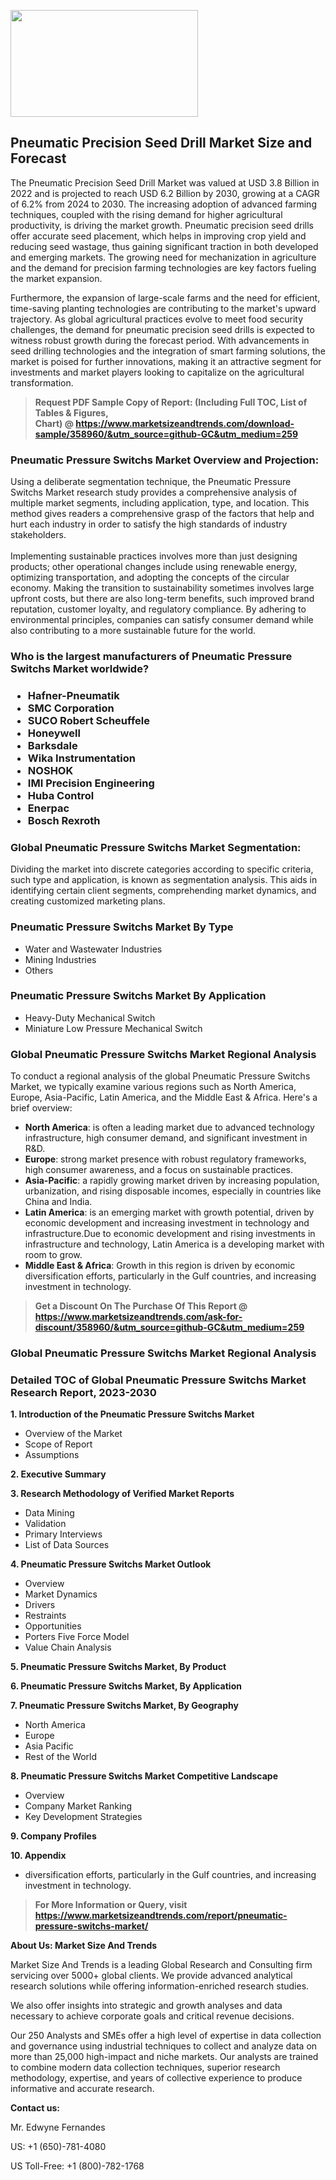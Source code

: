 <p><img class="alignnone size-medium wp-image-20088" src="https://ffe5etoiles.com/wp-content/uploads/2024/12/MST1-300x171.png" alt="" width="300" height="171" /></p><h2>Pneumatic Precision Seed Drill Market Size and Forecast</h2><p>The Pneumatic Precision Seed Drill Market was valued at USD 3.8 Billion in 2022 and is projected to reach USD 6.2 Billion by 2030, growing at a CAGR of 6.2% from 2024 to 2030. The increasing adoption of advanced farming techniques, coupled with the rising demand for higher agricultural productivity, is driving the market growth. Pneumatic precision seed drills offer accurate seed placement, which helps in improving crop yield and reducing seed wastage, thus gaining significant traction in both developed and emerging markets. The growing need for mechanization in agriculture and the demand for precision farming technologies are key factors fueling the market expansion.</p><p>Furthermore, the expansion of large-scale farms and the need for efficient, time-saving planting technologies are contributing to the market's upward trajectory. As global agricultural practices evolve to meet food security challenges, the demand for pneumatic precision seed drills is expected to witness robust growth during the forecast period. With advancements in seed drilling technologies and the integration of smart farming solutions, the market is poised for further innovations, making it an attractive segment for investments and market players looking to capitalize on the agricultural transformation.</p></p><blockquote id="" class=""><strong>Request PDF Sample Copy of Report: (Including Full TOC, List of Tables &amp; Figures, Chart)&nbsp;@&nbsp;<strong><a href="https://www.marketsizeandtrends.com/download-sample/358960/&utm_source=github-GC&utm_medium=259" target="_blank">https://www.marketsizeandtrends.com/download-sample/358960/&utm_source=github-GC&utm_medium=259</a></strong></strong></blockquote><h3 id="" class="">Pneumatic Pressure Switchs Market&nbsp;Overview and Projection:</h3><p id="" class="">Using a deliberate segmentation technique, the Pneumatic Pressure Switchs Market research study provides a comprehensive analysis of multiple market segments, including application, type, and location. This method gives readers a comprehensive grasp of the factors that help and hurt each industry in order to satisfy the high standards of industry stakeholders. <br /> <br />Implementing sustainable practices involves more than just designing products; other operational changes include using renewable energy, optimizing transportation, and adopting the concepts of the circular economy. Making the transition to sustainability sometimes involves large upfront costs, but there are also long-term benefits, such improved brand reputation, customer loyalty, and regulatory compliance. By adhering to environmental principles, companies can satisfy consumer demand while also contributing to a more sustainable future for the world.</p><h3 id="" class="">Who is the largest manufacturers of&nbsp;Pneumatic Pressure Switchs Market worldwide?</h3><h3 class=""><p><ul><li>Hafner-Pneumatik </li><li> SMC Corporation </li><li> SUCO Robert Scheuffele </li><li> Honeywell </li><li> Barksdale </li><li> Wika Instrumentation </li><li> NOSHOK </li><li> IMI Precision Engineering </li><li> Huba Control </li><li> Enerpac </li><li> Bosch Rexroth</li></ul></p></h3><h3 id="" class="">Global&nbsp;Pneumatic Pressure Switchs Market Segmentation:</h3><p id="" class="">Dividing the market into discrete categories according to specific criteria, such type and application, is known as segmentation analysis. This aids in identifying certain client segments, comprehending market dynamics, and creating customized marketing plans.</p><h3 id="" class="">Pneumatic Pressure Switchs Market&nbsp;By Type</h3><p><p><ul><li>Water and Wastewater Industries</li><li> Mining Industries</li><li> Others</p></li></ul></p></p><h3 id="" class="">Pneumatic Pressure Switchs Market&nbsp;By Application</h3><p class=""><p><ul><li>Heavy-Duty Mechanical Switch</li><li> Miniature Low Pressure Mechanical Switch</li></ul></p></p><h3 id="" class="">Global Pneumatic Pressure Switchs Market Regional Analysis</h3><p id="" class="">To conduct a regional analysis of the global Pneumatic Pressure Switchs Market, we typically examine various regions such as North America, Europe, Asia-Pacific, Latin America, and the Middle East &amp; Africa. Here's a brief overview:</p><ul><li><strong>North America</strong>: is often a leading market due to advanced technology infrastructure, high consumer demand, and significant investment in R&amp;D.</li><li><strong>Europe</strong>: strong market presence with robust regulatory frameworks, high consumer awareness, and a focus on sustainable practices.</li><li><strong>Asia-Pacific</strong>: a rapidly growing market driven by increasing population, urbanization, and rising disposable incomes, especially in countries like China and India.</li><li><strong>Latin America</strong>: is an emerging market with growth potential, driven by economic development and increasing investment in technology and infrastructure.Due to economic development and rising investments in infrastructure and technology, Latin America is a developing market with room to grow.</li><li><strong>Middle East &amp; Africa</strong>: Growth in this region is driven by economic diversification efforts, particularly in the Gulf countries, and increasing investment in technology.</li></ul><blockquote id="" class=""><strong>Get a Discount On The Purchase Of This Report @ <strong><a href="https://www.marketsizeandtrends.com/ask-for-discount/358960/&utm_source=github-GC&utm_medium=259" target="_blank">https://www.marketsizeandtrends.com/ask-for-discount/358960/&utm_source=github-GC&utm_medium=259</a></strong></strong></blockquote><h3 id="" class="">Global Pneumatic Pressure Switchs Market Regional Analysis</h3><h3 id="" class="">Detailed TOC of Global Pneumatic Pressure Switchs Market Research Report, 2023-2030</h3><p id="" class=""><strong>1. Introduction of the Pneumatic Pressure Switchs Market</strong></p><ul><li>Overview of the Market</li><li>Scope of Report</li><li>Assumptions</li></ul><p id="" class=""><strong>2. Executive Summary</strong></p><p id="" class=""><strong>3. Research Methodology of Verified Market Reports</strong></p><ul><li>Data Mining</li><li>Validation</li><li>Primary Interviews</li><li>List of Data Sources</li></ul><p id="" class=""><strong>4. Pneumatic Pressure Switchs Market Outlook</strong></p><ul><li>Overview</li><li>Market Dynamics</li><li>Drivers</li><li>Restraints</li><li>Opportunities</li><li>Porters Five Force Model</li><li>Value Chain Analysis</li></ul><p id="" class=""><strong>5. Pneumatic Pressure Switchs Market, By Product</strong></p><p id="" class=""><strong>6. Pneumatic Pressure Switchs Market, By Application</strong></p><p id="" class=""><strong>7. Pneumatic Pressure Switchs Market, By Geography</strong></p><ul><li>North America</li><li>Europe</li><li>Asia Pacific</li><li>Rest of the World</li></ul><p id="" class=""><strong>8. Pneumatic Pressure Switchs Market Competitive Landscape</strong></p><ul><li>Overview</li><li>Company Market Ranking</li><li>Key Development Strategies</li></ul><p id="" class=""><strong>9. Company Profiles</strong></p><p id="" class=""><strong>10. Appendix</strong></p><ul><li>diversification efforts, particularly in the Gulf countries, and increasing investment in technology.</li></ul><blockquote id="" class=""><strong>For More Information or Query, visit <strong><strong><a href="https://www.marketsizeandtrends.com/report/pneumatic-pressure-switchs-market/" target="_blank">https://www.marketsizeandtrends.com/report/pneumatic-pressure-switchs-market/</a></strong></strong></strong></blockquote><p id="" class=""><strong>About Us: Market Size And Trends</strong></p><p id="" class="">Market Size And Trends is a leading Global Research and Consulting firm servicing over 5000+ global clients. We provide advanced analytical research solutions while offering information-enriched research studies.</p><p id="" class="">We also offer insights into strategic and growth analyses and data necessary to achieve corporate goals and critical revenue decisions.</p><p id="" class="">Our 250 Analysts and SMEs offer a high level of expertise in data collection and governance using industrial techniques to collect and analyze data on more than 25,000 high-impact and niche markets. Our analysts are trained to combine modern data collection techniques, superior research methodology, expertise, and years of collective experience to produce informative and accurate research.</p><p id="" class=""><strong>Contact us:</strong></p><p id="" class="">Mr. Edwyne Fernandes</p><p id="" class="">US: +1 (650)-781-4080</p><p id="" class="">US Toll-Free: +1 (800)-782-1768</p>
